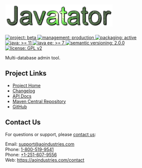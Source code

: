 # [<img src="javatator-logo.gif" alt="Javatator Logo" width="345" height="72">](https://github.com/aoindustries/javatator)
<p>
	<a href="https://aoindustries.com/life-cycle#project-beta">
		<img src="https://aoindustries.com/ao-badges/project-beta.svg" alt="project: beta" />
	</a>
	<a href="https://aoindustries.com/life-cycle#management-production">
		<img src="https://aoindustries.com/ao-badges/management-production.svg" alt="management: production" />
	</a>
	<a href="https://aoindustries.com/life-cycle#packaging-active">
		<img src="https://aoindustries.com/ao-badges/packaging-active.svg" alt="packaging: active" />
	</a>
	<br />
	<a href="https://docs.oracle.com/en/java/javase/11/docs/api/">
		<img src="https://aoindustries.com/ao-badges/java-11.svg" alt="java: &gt;= 11" />
	</a>
	<a href="https://docs.oracle.com/javaee/7/api/">
		<img src="https://aoindustries.com/ao-badges/javaee-7.svg" alt="java ee: &gt;= 7" />
	</a>
	<a href="http://semver.org/spec/v2.0.0.html">
		<img src="https://aoindustries.com/ao-badges/semver-2.0.0.svg" alt="semantic versioning: 2.0.0" />
	</a>
	<a href="https://www.gnu.org/licenses/gpl-2.0">
		<img src="https://aoindustries.com/ao-badges/license-gpl-2.0.svg" alt="license: GPL v2" />
	</a>
</p>

Multi-database admin tool.

## Project Links
* [Project Home](https://aoindustries.com/javatator/)
* [Changelog](https://aoindustries.com/javatator/changelog)
* [API Docs](https://aoindustries.com/javatator/apidocs/)
* [Maven Central Repository](https://search.maven.org/artifact/com.aoindustries/javatator)
* [GitHub](https://github.com/aoindustries/javatator)

## Contact Us
For questions or support, please [contact us](https://aoindustries.com/contact):

Email: [support@aoindustries.com](mailto:support@aoindustries.com)  
Phone: [1-800-519-9541](tel:1-800-519-9541)  
Phone: [+1-251-607-9556](tel:+1-251-607-9556)  
Web: https://aoindustries.com/contact
